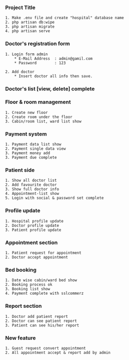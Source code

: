 
### Project Title
    1. Make .env file and create "hospital" database name
    2. php artisan db:wipe
    3. php artisan migrate
    4. php artisan serve

### Doctor's registration form
    1. Login form admin
        * E-Mail Address  : admin@gamil.com
        * Password        : 123

    2. Add doctor
        * Insert doctor all info then save.

### Doctor's list [view, delete] complete

### Floor & room management
    1. Create new floor
    2. Create room under the floor
    3. Cabin/room list, ward list show

### Payment system
    1. Payment data list show
    2. Payment single data view
    3. Payment money add
    3. Payment due complete

### Patient side
    1. Show all doctor list
    2. Add favourite doctor
    3. Show full doctor info
    4. Appointment-list show
    5. Login with social & password set complete

### Profile update
    1. Hospital profile update
    2. Doctor profile update
    3. Patient profile update

### Appointment section
    1. Patient request for appointment
    2. Doctor accept appointment

### Bed booking
    1. Date wise cabin/ward bed show
    2. Booking process ok
    3. Booking list show
    4. Payment complete with sslcommerz

### Report section
    1. Doctor add patient report
    2. Doctor can see patient report
    3. Patient can see his/her report

### New feature
	1. Guest request convert appointment
	2. All appointment accept & report add by admin
